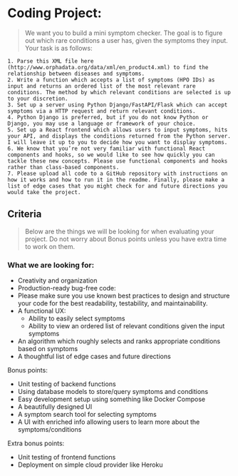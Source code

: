 # Coding Project:
> We want you to build a mini symptom checker. The goal is to figure out which rare conditions a user has, given the symptoms they input. Your task is as follows:

    1. Parse this XML file here (http://www.orphadata.org/data/xml/en_product4.xml) to find the relationship between diseases and symptoms.
    2. Write a function which accepts a list of symptoms (HPO IDs) as input and returns an ordered list of the most relevant rare conditions. The method by which relevant conditions are selected is up to your discretion.
    3. Set up a server using Python Django/FastAPI/Flask which can accept symptoms via a HTTP request and return relevant conditions.
    4. Python Django is preferred, but if you do not know Python or Django, you may use a language or framework of your choice.
    5. Set up a React frontend which allows users to input symptoms, hits your API, and displays the conditions returned from the Python server. I will leave it up to you to decide how you want to display symptoms.
    6. We know that you’re not very familiar with functional React components and hooks, so we would like to see how quickly you can tackle these new concepts. Please use functional components and hooks rather than class-based components.
    7. Please upload all code to a GitHub repository with instructions on how it works and how to run it in the readme. Finally, please make a list of edge cases that you might check for and future directions you would take the project.

## Criteria

> Below are the things we will be looking for when evaluating your project. Do not worry about Bonus points unless you have extra time to work on them.

### What we are looking for:
* Creativity and organization
* Production-ready bug-free code:
* Please make sure you use known best practices to design and structure your code for the best readability, testability, and maintainability.
* A functional UX:
    * Ability to easily select symptoms
    * Ability to view an ordered list of relevant conditions given the input symptoms
* An algorithm which roughly selects and ranks appropriate conditions based on symptoms
* A thoughtful list of edge cases and future directions

Bonus points:
* Unit testing of backend functions
* Using database models to store/query symptoms and conditions
* Easy development setup using something like Docker Compose
* A beautifully designed UI
* A symptom search tool for selecting symptoms
* A UI with enriched info allowing users to learn more about the symptoms/conditions

Extra bonus points:
 * Unit testing of frontend functions
 * Deployment on simple cloud provider like Heroku
